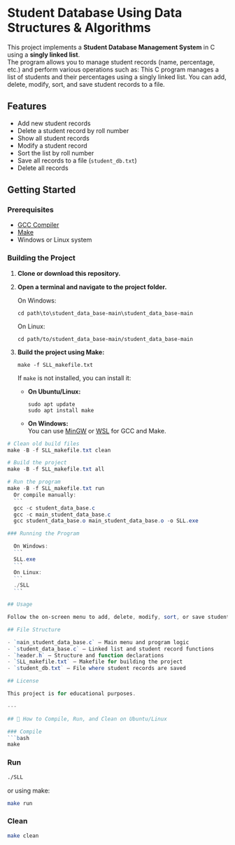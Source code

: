 # Student Database Using Data Structures & Algorithms

This project implements a **Student Database Management System** in C using a **singly linked list**.  
The program allows you to manage student records (name, percentage, etc.) and perform various operations such as:
This C program manages a list of students and their percentages using a singly linked list. You can add, delete, modify, sort, and save student records to a file.

## Features

- Add new student records
- Delete a student record by roll number
- Show all student records
- Modify a student record
- Sort the list by roll number
- Save all records to a file (`student_db.txt`)
- Delete all records

## Getting Started

### Prerequisites

- [GCC Compiler](https://gcc.gnu.org/)
- [Make](https://www.gnu.org/software/make/)
- Windows or Linux system

### Building the Project

1. **Clone or download this repository.**
2. **Open a terminal and navigate to the project folder.**

   On Windows:
   ```
   cd path\to\student_data_base-main\student_data_base-main
   ```

   On Linux:
   ```
   cd path/to/student_data_base-main/student_data_base-main
   ```

3. **Build the project using Make:**
   ```
   make -f SLL_makefile.txt
   ```

   If `make` is not installed, you can install it:

   - **On Ubuntu/Linux:**
     ```
     sudo apt update
     sudo apt install make
     ```

   - **On Windows:**  
     You can use [MinGW](http://www.mingw.org/) or [WSL](https://docs.microsoft.com/en-us/windows/wsl/) for GCC and Make.

  ```powershell
  # Clean old build files
  make -B -f SLL_makefile.txt clean

  # Build the project
  make -B -f SLL_makefile.txt all

  # Run the program
  make -B -f SLL_makefile.txt run
    Or compile manually:
    ```
    gcc -c student_data_base.c
    gcc -c main_student_data_base.c
    gcc student_data_base.o main_student_data_base.o -o SLL.exe

### Running the Program

    On Windows:
    ```
    SLL.exe
    ```
    On Linux:
    ```
    ./SLL
    ```

## Usage

Follow the on-screen menu to add, delete, modify, sort, or save student records.

## File Structure

- `main_student_data_base.c` — Main menu and program logic
- `student_data_base.c` — Linked list and student record functions
- `header.h` — Structure and function declarations
- `SLL_makefile.txt` — Makefile for building the project
- `student_db.txt` — File where student records are saved

## License

This project is for educational purposes.

---

## 📌 How to Compile, Run, and Clean on Ubuntu/Linux

### Compile
```bash
make
```

### Run
```bash
./SLL
```
or using make:
```bash
make run
```

### Clean
```bash
make clean
```
